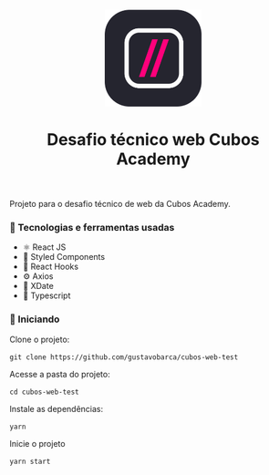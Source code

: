 <h1 align="center">
    <img alt="Cubos logo" width="170" src="src/assets/images/cubos_logo.png" />
    </br>
    </br>
    Desafio técnico web Cubos Academy
    </br>
    </br>
</h1>

Projeto para o desafio técnico de web da Cubos Academy.

### 🧩 Tecnologias e ferramentas usadas

- ⚛️ React JS
- 💅 Styled Components
- 🎣 React Hooks
- ⚙️ Axios
- 📅 XDate
- 🔵 Typescript

###  🚀 Iniciando

Clone o projeto:

    git clone https://github.com/gustavobarca/cubos-web-test
    
Acesse a pasta do projeto:

    cd cubos-web-test

Instale as dependências:

    yarn

Inicie o projeto

    yarn start
    

    
